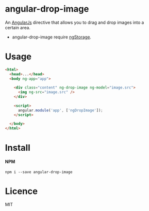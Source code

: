 # angular-drop-image

An [AngularJs](https://github.com/angular/angular.js) directive that allows you to drag and drop images into a certain area.

- angular-drop-image require [ngStorage](https://github.com/gsklee/ngStorage).

# Usage

```html
<html>
  <head>...</head>
  <body ng-app="app">
  
    <div class="content" ng-drop-image ng-model="image.src">
      <img ng-src="image.src" />
    </div>
    
    <script>
      angular.module('app', ['ngDropImage']);
    </script>
    
  </body>
</html>
```


# Install

#### NPM

`npm i --save angular-drop-image`

# Licence

MIT
